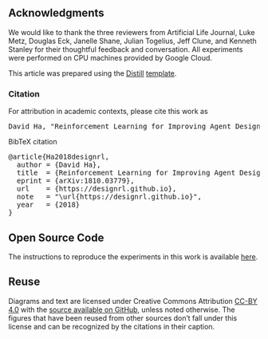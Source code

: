 ## Acknowledgments

We would like to thank the three reviewers from Artificial Life Journal, Luke Metz, Douglas Eck, Janelle Shane, Julian Togelius, Jeff Clune, and Kenneth Stanley for their thoughtful feedback and conversation. All experiments were performed on CPU machines provided by Google Cloud.

This article was prepared using the [Distill](https://distill.pub) [template](https://github.com/distillpub/template).

<h3 id="citation">Citation</h3>

For attribution in academic contexts, please cite this work as

<pre class="citation short">David Ha, "Reinforcement Learning for Improving Agent Design", 2018.</pre>

BibTeX citation

<pre class="citation long">@article{Ha2018designrl,
  author = {David Ha},
  title  = {Reinforcement Learning for Improving Agent Design},
  eprint = {arXiv:1810.03779},
  url    = {https://designrl.github.io},
  note   = "\url{https://designrl.github.io}",
  year   = {2018}
}</pre>

## Open Source Code

The instructions to reproduce the experiments in this work is available [here](https://github.com/hardmaru/astool).

## Reuse

Diagrams and text are licensed under Creative Commons Attribution [CC-BY 4.0](https://creativecommons.org/licenses/by/4.0/) with the [source available on GitHub](https://github.com/designrl/designrl.github.io), unless noted otherwise. The figures that have been reused from other sources don’t fall under this license and can be recognized by the citations in their caption.
